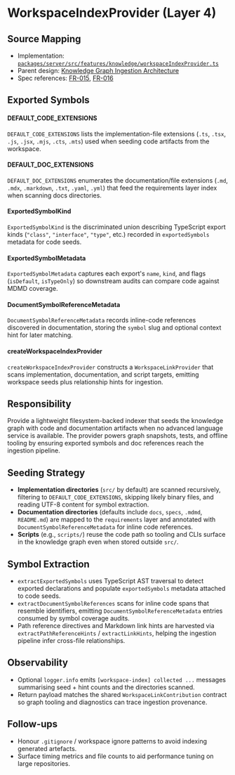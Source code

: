 # WorkspaceIndexProvider (Layer 4)

## Source Mapping
- Implementation: [`packages/server/src/features/knowledge/workspaceIndexProvider.ts`](../../../packages/server/src/features/knowledge/workspaceIndexProvider.ts)
- Parent design: [Knowledge Graph Ingestion Architecture](../../layer-3/knowledge-graph-ingestion.mdmd.md)
- Spec references: [FR-015](../../../specs/001-link-aware-diagnostics/spec.md#functional-requirements), [FR-016](../../../specs/001-link-aware-diagnostics/spec.md#functional-requirements)

## Exported Symbols

#### DEFAULT_CODE_EXTENSIONS
`DEFAULT_CODE_EXTENSIONS` lists the implementation-file extensions (`.ts`, `.tsx`, `.js`, `.jsx`, `.mjs`, `.cts`, `.mts`) used when seeding code artifacts from the workspace.

#### DEFAULT_DOC_EXTENSIONS
`DEFAULT_DOC_EXTENSIONS` enumerates the documentation/file extensions (`.md`, `.mdx`, `.markdown`, `.txt`, `.yaml`, `.yml`) that feed the requirements layer index when scanning docs directories.

#### ExportedSymbolKind
`ExportedSymbolKind` is the discriminated union describing TypeScript export kinds (`"class"`, `"interface"`, `"type"`, etc.) recorded in `exportedSymbols` metadata for code seeds.

#### ExportedSymbolMetadata
`ExportedSymbolMetadata` captures each export's `name`, `kind`, and flags (`isDefault`, `isTypeOnly`) so downstream audits can compare code against MDMD coverage.

#### DocumentSymbolReferenceMetadata
`DocumentSymbolReferenceMetadata` records inline-code references discovered in documentation, storing the `symbol` slug and optional context hint for later matching.

#### createWorkspaceIndexProvider
`createWorkspaceIndexProvider` constructs a `WorkspaceLinkProvider` that scans implementation, documentation, and script targets, emitting workspace seeds plus relationship hints for ingestion.

## Responsibility
Provide a lightweight filesystem-backed indexer that seeds the knowledge graph with code and documentation artifacts when no advanced language service is available. The provider powers graph snapshots, tests, and offline tooling by ensuring exported symbols and doc references reach the ingestion pipeline.

## Seeding Strategy
- **Implementation directories** (`src/` by default) are scanned recursively, filtering to `DEFAULT_CODE_EXTENSIONS`, skipping likely binary files, and reading UTF-8 content for symbol extraction.
- **Documentation directories** (defaults include `docs`, `specs`, `.mdmd`, `README.md`) are mapped to the `requirements` layer and annotated with `DocumentSymbolReferenceMetadata` for inline code references.
- **Scripts** (e.g., `scripts/`) reuse the code path so tooling and CLIs surface in the knowledge graph even when stored outside `src/`.

## Symbol Extraction
- `extractExportedSymbols` uses TypeScript AST traversal to detect exported declarations and populate `exportedSymbols` metadata attached to code seeds.
- `extractDocumentSymbolReferences` scans for inline code spans that resemble identifiers, emitting `DocumentSymbolReferenceMetadata` entries consumed by symbol coverage audits.
- Path reference directives and Markdown link hints are harvested via `extractPathReferenceHints` / `extractLinkHints`, helping the ingestion pipeline infer cross-file relationships.

## Observability
- Optional `logger.info` emits `[workspace-index] collected ...` messages summarising seed + hint counts and the directories scanned.
- Return payload matches the shared `WorkspaceLinkContribution` contract so graph tooling and diagnostics can trace ingestion provenance.

## Follow-ups
- Honour `.gitignore` / workspace ignore patterns to avoid indexing generated artefacts.
- Surface timing metrics and file counts to aid performance tuning on large repositories.
